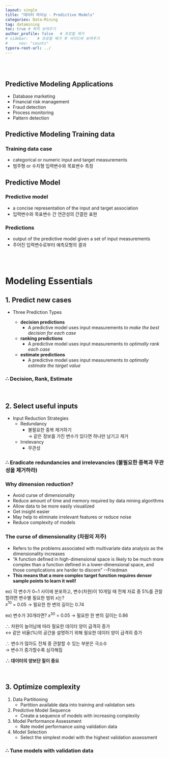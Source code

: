 ```yaml
---
layout: single
title: "데이터 마이닝 - Predictive Models"
categories: Data-Mining
tag: datamining
toc: true # 목차 보여주기
author_profile: false   # 프로필 제거
# sidebar:    # 프로필 제거 후 사이드바 보여주기
#     nav: "counts"
typora-root-url: ../
---
```

<br><br>

## Predictive Modeling Applications
- Database marketing
- Financial risk management
- Fraud detection
- Process monitoring
- Pattern detection

## Predictive Modeling Training data
### Training data case
- categorical or numeric input and target measurements
- 범주형 or 수치형 입력변수와 목표변수 측정

## Predictive Model
### Predictive model
- a concise representation of the input and target association
- 입력변수와 목표변수 간 연관성의 간결한 표현

### Predictions
- output of the predictive model given a set of input measurements
- 주어진 입력변수로부터 예측모형의 결과

<br>
<br>

# Modeling Essentials

## 1. Predict new cases
- Three Prediction Types

    - **decision predictions**
      - A predictive model uses input measurements *to make the best decision for each case*
    - **ranking predictions**
      - A predictive model uses input measurements *to optimally rank each case*
    - **estimate predictions**
      - A predictive model uses input measurements *to optimally estimate the target value*

### **∴ Decision, Rank, Estimate**

<br>

## 2. Select useful inputs
- Input Reduction Strategies
  - Redundancy
    - 불필요한 중복 제거하기<br>
    → 같은 정보를 가진 변수가 있다면 하나만 남기고 제거
  - Irrelevancy
    - 무관성

### **∴ Eradicate redundancies and irrelevancies (불필요한 중복과 무관성을 제거하라)**

### Why dimension reduction?
- Avoid curse of dimensionality
- Reduce amount of time and memory required by data mining algorithms
- Allow data to be more easily visualized
- Get insight easier
- May help to eliminate irrelevant features or reduce noise
- Reduce complexity of models

### **The curse of dimensionality (차원의 저주)**
- Refers to the problems associated with multivariate data analysis as the dimensionality increases
- “A function defined in high-dimensional space is likely to be much more complex than a function defined in a lower-dimensional space, and those complications are harder to discern” --Friedman
- **This means that a more complex target function requires denser sample points to learn it well!**

ex) 각 변수가 0~1 사이에 분포하고, 변수(차원)이 10개일 때 전체 자료 중 5%를 관찰할려면 변수별 필요한 범위 $x$는?<br>
$x^{10}$ = 0.05 → 필요한 한 변의 길이는 0.74

ex) 변수가 30개라면?
$x^{30}$ = 0.05 → 필요한 한 변의 길이는 0.86

∴ 차원이 늘어남에 따라 필요한 데이터 양이 급격히 증가<br>
↔ 같은 비율(%)의 공간을 설명하기 위해 필요한 데이터 양이 급격히 증가<br>

∴ 변수가 많아도 전체 중 관찰할 수 있는 부분은 극소수<br>
→ 변수가 증가할수록 심각해짐

**∴ 데이터의 양보단 질이 중요**

<br>

## 3. Optimize complexity
1. Data Partitioning
   - Partition available data into training and validation sets
2. Predictive Model Sequence
   - Create a sequence of models with increasing complexity
3. Model Performance Assessment
   - Rate model performance using validation data
3. Model Selection
   - Select the simplest model with the highest validation assessment

### ∴ **Tune models with validation data**